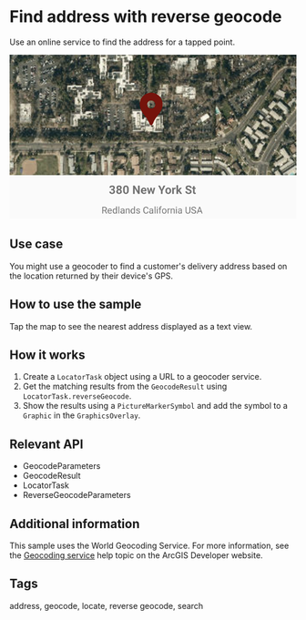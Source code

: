 # Find address with reverse geocode

Use an online service to find the address for a tapped point.

![Image of find address with reverse geocode](find-address-with-reverse-geocode.png)

## Use case

You might use a geocoder to find a customer's delivery address based on the location returned by their device's GPS.

## How to use the sample

Tap the map to see the nearest address displayed as a text view.

## How it works

1. Create a `LocatorTask` object using a URL to a geocoder service.
2. Get the matching results from the `GeocodeResult` using  `LocatorTask.reverseGeocode`.
3. Show the results using a `PictureMarkerSymbol` and add the symbol to a `Graphic` in the `GraphicsOverlay`.

## Relevant API

* GeocodeParameters
* GeocodeResult
* LocatorTask
* ReverseGeocodeParameters

## Additional information

This sample uses the World Geocoding Service. For more information, see the [Geocoding service](https://developers.arcgis.com/documentation/mapping-apis-and-services/search/services/geocoding-service/) help topic on the ArcGIS Developer website.

## Tags

address, geocode, locate, reverse geocode, search
